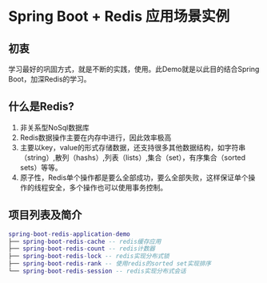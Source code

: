 # Spring Boot + Redis 应用场景实例

## 初衷
学习最好的巩固方式，就是不断的实践，使用。此Demo就是以此目的结合Spring Boot，加深Redis的学习。
## 什么是Redis?
1. 非关系型NoSql数据库
2. Redis数据操作主要在内存中进行，因此效率极高
3. 主要以key，value的形式存储数据，还支持很多其他数据结构，如字符串（string）,散列（hashs）,列表（lists）,集合（set），有序集合（sorted sets）等等。
4. 原子性，Redis单个操作都是要么全部成功，要么全部失败，这样保证单个操作的线程安全，多个操作也可以使用事务控制。
## 项目列表及简介
``` lua
spring-boot-redis-application-demo
├── spring-boot-redis-cache -- redis缓存应用
├── spring-boot-redis-count -- redis计数器
├── spring-boot-redis-lock -- redis实现分布式锁
├── spring-boot-redis-rank -- 使用redis的sorted set实现排序
└── spring-boot-redis-session -- redis实现分布式会话
```